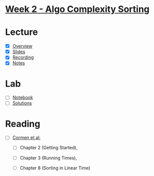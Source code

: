 # [Week 2 - Algo Complexity Sorting](https://canvas.sussex.ac.uk/courses/35221/modules#:~:text=Algorithmic%20Complexity.%20Sorting.-,Week,-2%20Lecture%20/%20Week)

# Lecture
- [x] [Overview](https://canvas.sussex.ac.uk/courses/35221/pages/overview-and-reading-unit-2?module_item_id=1567831)
- [x] [Slides](https://github.com/LukeBirkett/study-planner/blob/main/969G5_Algorithmic_Data_Science/weeks/week_2/files/lecture2.pdf)
- [x] [Recording](https://sussex.cloud.panopto.eu/Panopto/Pages/Viewer.aspx?id=14a567d9-f2bd-4f7e-8534-b37100840cfb)
- [x] [Notes](https://github.com/LukeBirkett/study-planner/blob/main/969G5_Algorithmic_Data_Science/weeks/week_2/files/lecture_2_notes.md)

# Lab
- [ ] [Notebook](https://github.com/LukeBirkett/study-planner/blob/main/969G5_Algorithmic_Data_Science/weeks/week_2/lab/week3lab.ipynb)
- [ ] [Solutions]()

# Reading
- [ ] [Cormen et al:](https://readinglists.sussex.ac.uk/leganto/public/44SUS_INST/citation/24386287590002461?auth=SAML)
  - [ ] Chapter 2 (Getting Started),
  - [ ] Chapter 3 (Running Times),
  - [ ] Chapter 8 (Sorting in Linear Time)









